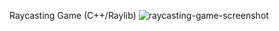 Raycasting Game (C++/Raylib)
![raycasting-game-screenshot](https://github.com/user-attachments/assets/51ea7d39-55a5-4aae-87f7-6dcdcf14db25)
